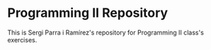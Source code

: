 # Programming II Repository
This is Sergi Parra i Ramírez's repository for Programming II class's exercises.